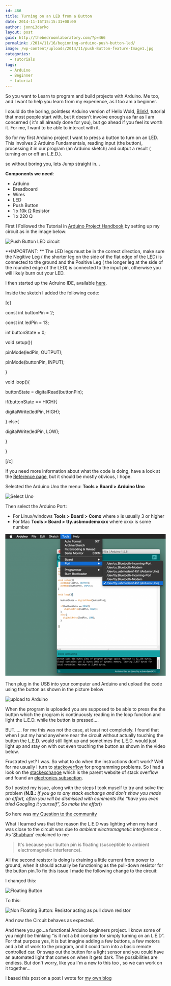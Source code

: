 ```yaml
---
id: 466
title: Turning on an LED from a Button
date: 2014-11-16T15:15:31+00:00
author: jonni3darko
layout: post
guid: http://thebedroomlaboratory.com/?p=466
permalink: /2014/11/16/beginning-arduino-push-button-led/
image: /wp-content/uploads/2014/11/push-Button-feature-Image1.jpg
categories:
  - Tutorials
tags:
  - Arduino
  - Beginner
  - tutorial
---
```

So you want to Learn to program and build projects with Arduino. Me too, and I want to help you learn from my experience, as I too am a beginner.

I could do the boring, pointless Arduino version of Hello Wold, [Blink!](http://arduino.cc/en/Tutorial/Blink?from=Tutorial.BlinkingLED "Boring Hello World Blink tutorial"), tutorial that most people start with, but it doesn't involve enough as far as I am concerned ( it's all already done for you), but go ahead if you feel its worth it. For me, I want to be able to interact with it.

So for my first Arduino project I want to press a button to turn on an LED. This involves 2 Arduino Fundamentals, reading input (the button), processing it in our program (an Arduino sketch) and output a result ( turning on or off an L.E.D.).

so without boring you, lets Jump straight in...

**Components we need**:

  * Arduino
  * Breadboard
  * Wires
  * LED
  * Push Button
  * 1 x 10k Ω Resistor
  * 1 x 220 Ω

First I Followed the Tutorial in [Arduino Project Handbook](http://www.amazon.com/Arduino-Project-Handbook-Complete-Creating/dp/0992952603) by setting up my circuit as in the image below:

![Push Button LED circuit](http://thebedlab.com/wp-content/uploads/2014/11/Screen-Shot-2014-11-17-at-10.05.48-PM-1024x518.png)

**IMPORTANT: ** The LED legs must be in the correct direction, make sure the Negitive Leg ( the shorter leg on the side of the flat edge of the LED) is connected to the ground and the Positive Leg ( the longer leg at the side of the rounded edge of the LED) is connected to the input pin, otherwise you will likely burn out your LED.



I then started up the Adruino IDE, available [here](http://arduino.cc/en/Main/Software "Arduino Downloads").



Inside the sketch I added the following code:

[c]
  
const int buttonPin = 2;
  
const int ledPin = 13;
  
int buttonState = 0;

void setup(){
    
pinMode(ledPin, OUTPUT);
    
pinMode(buttonPin, INPUT);
  
}

void loop(){
    
buttonState = digitalRead(buttonPin);
    
if(buttonState == HIGH){
      
digitalWrite(ledPin, HIGH);
    
} else{
      
digitalWrite(ledPin, LOW);
    
}
  
}
  
[/c]

If you need more information about what the code is doing, have a look at the [Reference page](http://arduino.cc/en/Reference/HomePage), but it should be mostly obvious, I hope.

Selected the Arduino Uno the menu: **Tools > Board > Arduino Uno** 

![Select Uno](http://blog.jonnie.io/wp-content/uploads/2014/11/Select-Uno-1024x949.png)

Then select the Arduino Port:

  * For Linux/windows **Tools > Board > Comx** where x is usually 3 or higher
  * For Mac **Tools > Board > tty.usbmodemxxxx** where xxxx is some number

![Screen Shot 2014-11-16 at 7.01.13 PM](/wp-content/uploads/2014/11/Screen-Shot-2014-11-16-at-7.01.13-PM-1024x901.png)

Then plug in the USB into your computer and Arduino and upload the code using the button as shown in the picture below

![upload to Arduino](http://blog.jonnie.io/wp-content/uploads/2014/11/upload-to-Arduino-856x1024.png)

When the program is uploaded you are supposed to be able to press the the button which the program is continuously reading in the loop function and light the L.E.D. while the button is pressed….

BUT…… for me this was not the case, at least not completely. I found that when I put my hand anywhere near the circuit without actually touching the button the L.E.D. would still light up and sometimes the L.E.D. would just light up and stay on with out even touching the button as shown in the video below.



Frustrated yet? I was. So what to do when the instructions don’t work? Well for me usually I turn to [stackoverflow](http://stackoverflow.com/) for programming problems. So I had a look on the [stackexchange](http://stackexchange.com/) which is the parent website of stack overflow and found an [electronics subsection](http://electronics.stackexchange.com/ "electronics.stackexchange.com").

So I posted my issue, along with the steps I took myself to try and solve the problem (**N.B.:** _if you go to any stack exchange and don’t show you made an effort, often you will be dismissed with comments like “have you even tried Googling it yourself”, So make the effort_)

So here was [my Question to the community](http://electronics.stackexchange.com/questions/137220/why-when-i-touch-the-input-cable-or-put-my-hand-near-it-the-led-comes-on "StackExchange Question")

What I learned was that the reason the L.E.D was lighting when my hand was close to the circuit was due to _ambient electromagnetic interference_ . As ‘[Shubham](http://electronics.stackexchange.com/users/4940/shubham)’ explained to me

> It's because your button pin is floating (susceptible to ambient electromagnetic interference).

All the second resistor is doing is draining a little current from power to ground, when it should actually be functioning as the pull-down resistor for the button pin.To fix this issue I made the following change to the circuit:

I changed this:

![Floating Button](http://blog.jonnie.io/wp-content/uploads/2014/11/Floating-button.png)

To this:
  
![Non Floating Button: Resistor acting as pull down resistor](http://blog.jonnie.io/wp-content/uploads/2014/11/non-floating-Button.png)

And now the Circuit behaves as expected.



And there you go...a functional Arduino beginners project. I know some of you might be thinking &#8220;is it not a bit complex for simply turning on an L.E.D&#8221;. For that purpose yes, it is but imagine adding a few buttons, a few motors and a bit of work to the program, and it could turn into a basic remote controlled car. Or swap out the button for a light sensor and you could have an automated light that comes on when it gets dark. The possibilities are endless. But don't worry, like you I'm a new to this too , so we can work on it together...

I based this post on a post I wrote for [my own blog](http://blog.jonnie.io/push-button-control-led/)